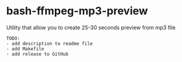 # bash-ffmpeg-mp3-preview
Utility that allow you to create 25-30 seconds preview from mp3 file

```
TODO:
- add description to readme file
- add Makefile
- add release to GitHub
```
